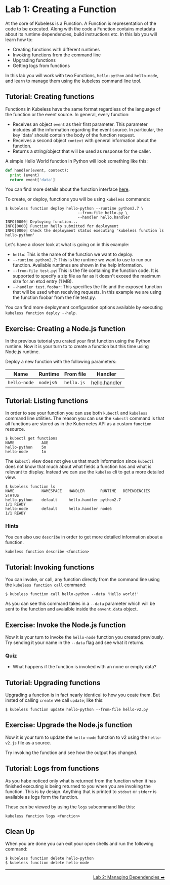 # Lab 1: Creating a Function

At the core of Kubeless is a Function. A Function is representation of the code
to be executed. Along with the code a Function contains metadata about its
runtime dependencies, build instructions etc. In this lab you will learn how to:

* Creating functions with different runtimes
* Invoking functions from the command line
* Upgrading functions
* Getting logs from functions

In this lab you will work with two Functions, `hello-python` and `hello-node`,
and learn to manage them using the kubeless command line tool.

## Tutorial: Creating functions

Functions in Kubeless have the same format regardless of the language of the
function or the event source. In general, every function:

* Receives an object `event` as their first parameter. This parameter includes
  all the information regarding the event source. In particular, the key 'data'
  should contain the body of the function request.
* Receives a second object `context` with general information about the
  function.
* Returns a string/object that will be used as response for the caller.

A simple Hello World function in Python will look something like this:

```python
def handler(event, context):
  print (event)
  return event['data']
```

You can find more details about the function interface
[here](https://kubeless.io/docs/kubeless-functions#functions-interface).

To create, or deploy, functions you will be using `kubeless` commands:

```shell
$ kubeless function deploy hello-python --runtime python2.7 \
                                --from-file hello.py \
                                --handler hello.handler
INFO[0000] Deploying function...
INFO[0000] Function hello submitted for deployment
INFO[0000] Check the deployment status executing 'kubeless function ls hello-python'
```

Let's have a closer look at what is going on in this example:

* `hello`: This is the name of the function we want to deploy.
* `--runtime python2.7`: This is the runtime we want to use to run our function.
  Available runtimes are shown in the help information.
* `--from-file test.py`: This is the file containing the function code. It is
  supported to specify a zip file as far as it doesn't exceed the maximum size
  for an etcd entry (1 MB).
* `--handler test.foobar`: This specifies the file and the exposed function that
  will be used when receiving requests. In this example we are using the
  function foobar from the file test.py.

You can find more deployment configuration options available by executing
`kubeless function deploy --help`.

## Exercise: Creating a Node.js function

In the previous tutorial you crated your first function using the Python
runtime. Now it is your turn to to create a function but this time using Node.js
runtime.

Deploy a new function with the following parameters:

| Name         | Runtime   | From file  | Handler       |
|--------------|-----------|------------|---------------|
| `hello-node` | `nodejs6` | `hello.js` | hello.handler |

## Tutorial: Listing functions

In order to see your function you can use both `kubectl` and `kubeless` command
line utilities. The reason you can use the `kubectl` command is that all
functions are stored as in the Kubernetes API as a custom `function` resource.

```shell
$ kubectl get functions
NAME            AGE
hello-python    5m
hello-node      1m
```

The `kubectl` view does not give us that much information since `kubectl` does
not know that much about what fields a function has and what is relevant to
display. Instead we can use the `kubeles` cli to get a more detailed view.

```shell
$ kubeless function ls
NAME            NAMESPACE   HANDLER       RUNTIME   DEPENDENCIES    STATUS
hello-python    default     hello.handler python2.7                 1/1 READY
hello-node      default     hello.handler node6                     1/1 READY
```

### Hints

You can also use `describe` in order to get more detailed information about a
function.

```
kubeless function describe <function>
```

## Tutorial: Invoking functions

You can invoke, or call, any function directly from the command line using the
`kubeless function call` command:

```shell
$ kubeless function call hello-python --data 'Hello world!'
```

As you can see this command takes in a `--data` parameter which will be sent to
the function and avaialble inside the `envent.data` object.

## Exercise: Invoke the Node.js function

Now it is your turn to invoke the `hello-node` function you created previously.
Try sending it your name in the `--data` flag and see what it returns.

### Quiz

* What happens if the function is invoked with an none or empty data?

## Tutorial: Upgrading functions

Upgrading a function is in fact nearly identical to how you ceate them. But
insted of calling `create` we call `update`; like this:

```shell
$ kubeless function update hello-python --from-file hello-v2.py
```

## Exercise: Upgrade the Node.js function

Now it is your turn to update the `hello-node` function to v2 using the
`hello-v2.js` file as a source.

Try invoking the function and see how the output has changed.

## Tutorial: Logs from functions

As you habe noticed only what is returned from the function when it has finished
executing is being returned to you when you are invoking the function. This is
by design. Anything that is printed to `stdout` or `stderr` is available as logs
form the function.

These can be viewed by using the `logs` subcommand like this:

```shell
kubeless function logs <function>
```

## Clean Up

When you are done you can exit your open shells and run the following command:

```shell
$ kubeless function delete hello-python
$ kubeless function delete hello-node
```

-----

<p align="right"><a href="../2-dependencies">Lab 2: Managing Dependencies ➡️</a></p>
